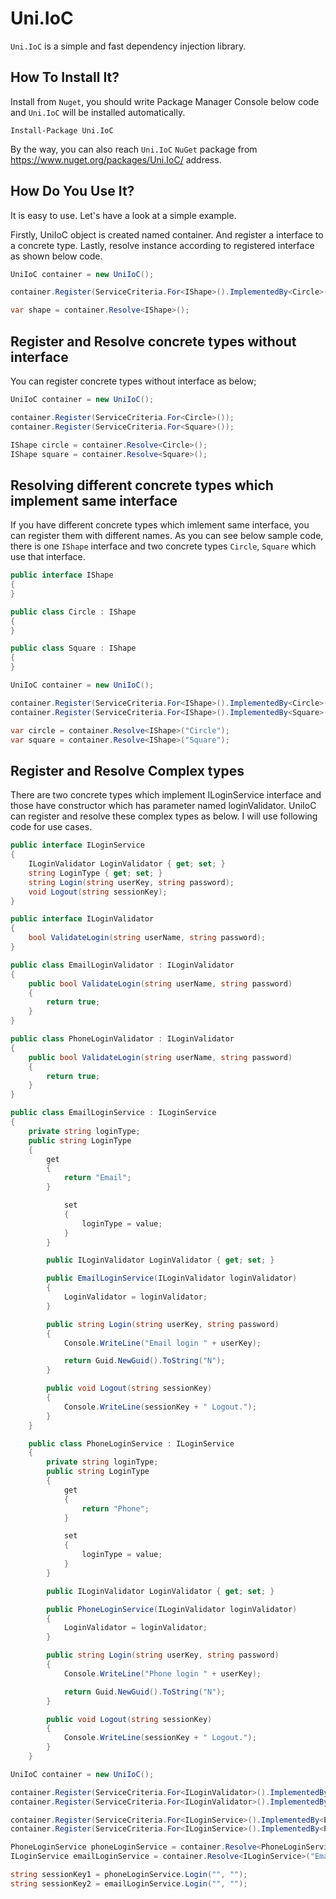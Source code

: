 # Uni.IoC

`Uni.IoC` is a simple and fast dependency injection library.

## How To Install It?
Install from `Nuget`, you should write Package Manager Console below code and `Uni.IoC` will be installed automatically.
```
Install-Package Uni.IoC
```
By the way, you can also reach `Uni.IoC` `NuGet` package from https://www.nuget.org/packages/Uni.IoC/ address.

## How Do You Use It?
It is easy to use. Let's have a look at a simple example.

Firstly, UniIoC object is created named container. And register a interface to a concrete type. Lastly, resolve instance according to registered interface as shown below code.

```csharp
UniIoC container = new UniIoC();

container.Register(ServiceCriteria.For<IShape>().ImplementedBy<Circle>());

var shape = container.Resolve<IShape>();
```

## Register and Resolve concrete types without interface
You can register concrete types without interface as below;

```csharp
UniIoC container = new UniIoC();

container.Register(ServiceCriteria.For<Circle>());
container.Register(ServiceCriteria.For<Square>());

IShape circle = container.Resolve<Circle>();
IShape square = container.Resolve<Square>();
```

## Resolving different concrete types which implement same interface
If you have different concrete types which imlement same interface, you can register them with different names. As you can see below sample code, there is one `IShape` interface and two concrete types `Circle`, `Square` which use that interface.


```csharp
public interface IShape
{
}

public class Circle : IShape
{
}

public class Square : IShape
{
}
```

```csharp
UniIoC container = new UniIoC();

container.Register(ServiceCriteria.For<IShape>().ImplementedBy<Circle>().Named("Circle"));
container.Register(ServiceCriteria.For<IShape>().ImplementedBy<Square>().Named("Square"));

var circle = container.Resolve<IShape>("Circle");
var square = container.Resolve<IShape>("Square");
```

## Register and Resolve Complex types
There are two concrete types which implement ILoginService interface and those have constructor which has parameter named loginValidator. UniIoC can register and resolve these complex types as below. I will use following code for use cases.

```csharp
public interface ILoginService
{
    ILoginValidator LoginValidator { get; set; }
    string LoginType { get; set; }
    string Login(string userKey, string password);
    void Logout(string sessionKey);
}

public interface ILoginValidator
{
    bool ValidateLogin(string userName, string password);
}

public class EmailLoginValidator : ILoginValidator
{
    public bool ValidateLogin(string userName, string password)
    {
        return true;
    }
}

public class PhoneLoginValidator : ILoginValidator
{
    public bool ValidateLogin(string userName, string password)
    {
        return true;
    }
}

public class EmailLoginService : ILoginService
{
    private string loginType;
    public string LoginType
    {
        get
        {
            return "Email";
        }

            set
            {
                loginType = value;
            }
        }

        public ILoginValidator LoginValidator { get; set; }

        public EmailLoginService(ILoginValidator loginValidator)
        {
            LoginValidator = loginValidator;
        }

        public string Login(string userKey, string password)
        {
            Console.WriteLine("Email login " + userKey);

            return Guid.NewGuid().ToString("N");
        }

        public void Logout(string sessionKey)
        {
            Console.WriteLine(sessionKey + " Logout.");
        }
    }

    public class PhoneLoginService : ILoginService
    {
        private string loginType;
        public string LoginType
        {
            get
            {
                return "Phone";
            }

            set
            {
                loginType = value;
            }
        }

        public ILoginValidator LoginValidator { get; set; }

        public PhoneLoginService(ILoginValidator loginValidator)
        {
            LoginValidator = loginValidator;
        }

        public string Login(string userKey, string password)
        {
            Console.WriteLine("Phone login " + userKey);

            return Guid.NewGuid().ToString("N");
        }

        public void Logout(string sessionKey)
        {
            Console.WriteLine(sessionKey + " Logout.");
        }
    }
```


```csharp
UniIoC container = new UniIoC();

container.Register(ServiceCriteria.For<ILoginValidator>().ImplementedBy<EmailLoginValidator>().Named("EmailLoginValidator"));
container.Register(ServiceCriteria.For<ILoginValidator>().ImplementedBy<PhoneLoginValidator>().Named("PhoneLoginValidator"));

container.Register(ServiceCriteria.For<ILoginService>().ImplementedBy<EmailLoginService>().Named("Email").Dependencies(new { loginValidator = new EmailLoginValidator() }));
container.Register(ServiceCriteria.For<ILoginService>().ImplementedBy<PhoneLoginService>().Named("Phone").Dependencies(new { loginValidator = new PhoneLoginValidator() }));

PhoneLoginService phoneLoginService = container.Resolve<PhoneLoginService>("Phone");
ILoginService emailLoginService = container.Resolve<ILoginService>("Email");

string sessionKey1 = phoneLoginService.Login("", "");
string sessionKey2 = emailLoginService.Login("", "");

```
